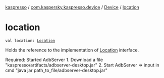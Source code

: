 [kaspresso](../../index.md) / [com.kaspersky.kaspresso.device](../index.md) / [Device](index.md) / [location](./location.md)

# location

`val location: `[`Location`](../../com.kaspersky.kaspresso.device.location/-location/index.md)

Holds the reference to the implementation of [Location](../../com.kaspersky.kaspresso.device.location/-location/index.md) interface.

Required: Started AdbServer
    1. Download a file "kaspresso/artifacts/adbserver-desktop.jar"
    2. Start AdbServer =&gt; input in cmd "java jar path_to_file/adbserver-desktop.jar"

